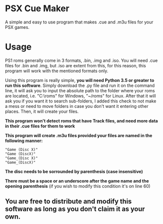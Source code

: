 # PSX Cue Maker
A simple and easy to use program that makes .cue and .m3u files for your PSX games.

# Usage
PS1 roms generally come in 3 formats, .bin, .img and .iso. You will need .cue files for .bin and .img, but .iso are extent from this, for this reason, this program will work with the mentioned formats only.

Using this program is really simple, **you will need Python 3.5 or greater to run this software**. Simply download the .py file and run it on the command line, it will ask you to input the absolute path to the folder where your roms are located, i.e. "C:\roms" for Windows, "~/roms" for Linux. After that it will ask you if you want it to search sub-folders, I added this check to not make a mess or need to move folders in case you don't want it entering other places. Then, it will create your files.

**This program won't detect roms that have Track files, and need more data in their .cue files for them to work**

**This program will create .m3u files provided your files are named in the following manner:**

```
"Game (Disc X)"
"Game (DiscX)"
"Game_(Disc X)"
"Game_(DiscX)"
```
 **The disc needs to be sorrounded by parenthesis (case insensitive)**
 
 **There must be a space or an underscore after the game name and the opening parenthesis** (if you wish to modify this condition it's on line 60)
 
 ## You are free to distribute and modify this software as long as you don't claim it as your own.
